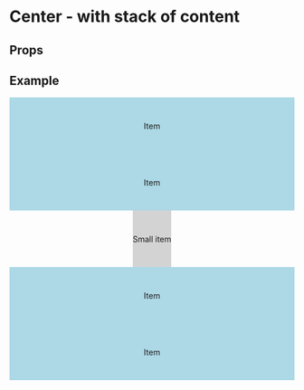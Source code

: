 <script lang="ts">
	import type { Space, Measure } from '$lib/types';
	import Center from '$lib/Center/index.svelte';
	import Stack from '$lib/Stack/index.svelte';
	import SqueezeContainer from '$lib/SqueezeContainer/index.svelte';
	import PropSelect from '$lib/PropSelect/index.svelte';
	import PropBoolean from '$lib/PropBoolean/index.svelte';

	import { space_options, measure_options } from '../../preview-content/options';

	let centerSpace: Space = 'var(--s-1)';
	let centerMeasure: Measure = 'var(--measure)';
	let intrinsicallyCenter: boolean = false;
</script>

<style>
	.item {
		display: flex;
		align-items: center;
		justify-content: center;
		width: 100%;
		max-width: none;
		min-height: 100px;
		padding: var(--s1);
		background-color: lightblue;
	}

	.item--small {
		max-width: max-content;
		background-color: lightgray;
	}
</style>

# Center - with stack of content

## Props

<PropSelect options={measure_options} name="centerMeasure" bind:value={centerMeasure} />
<PropSelect options={space_options} name="centerSpace" bind:value={centerSpace} />
<PropBoolean name="intrinsicallyCenter" bind:value={intrinsicallyCenter} />

## Example

<SqueezeContainer>
	<Center {centerSpace} {centerMeasure} {intrinsicallyCenter}>
		<span class="item">Item</span>
		<span class="item">Item</span>
		<span class="item item--small">Small item</span>
		<span class="item">Item</span>
		<span class="item">Item</span>
	</Center>
</SqueezeContainer>
